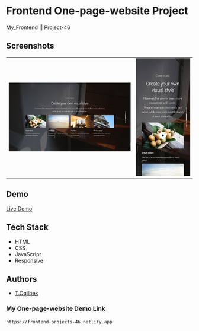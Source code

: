 # Frontend One-page-website Project
My_Frontend || Project-46

## Screenshots
<table>
    <tr>
        <td>
            <img src="./img/img1.jpg" alt="Frontend-Projects">
        </td>
        <td>
            <img src="./img/img2.jpg" alt="Frontend-Projects">
        </td>
    </tr>
</table>

## Demo

[Live Demo](https://frontend-projects-46.netlify.app)

## Tech Stack

- HTML
- CSS
- JavaScript
- Responsive

## Authors

- [T.Oqilbek](https://www.github.com/tolqinov-o)

### My One-page-website Demo Link

```
https://frontend-projects-46.netlify.app
```
